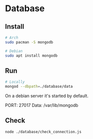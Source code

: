 # Database

## Install

```bash
# Arch
sudo pacman -S mongodb

# Debian
sudo apt install mongodb
```

## Run

```bash
# Locally
mongod --dbpath=./database/data
```

On a debian server it's started by default.

PORT: 27017
Data: /var/lib/mongodb

## Check

```bash
node ./database/check_connection.js
```
